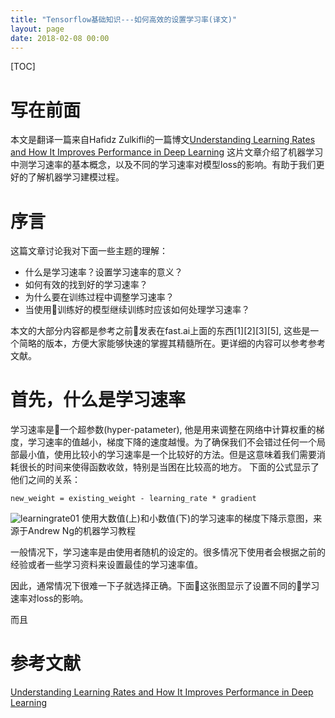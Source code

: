 ```yaml
---
title: "Tensorflow基础知识---如何高效的设置学习率(译文)"
layout: page
date: 2018-02-08 00:00
---
```


[TOC]

# 写在前面
本文是翻译一篇来自Hafidz Zulkifli的一篇博文[Understanding Learning Rates and How It Improves Performance in Deep Learning](https://towardsdatascience.com/understanding-learning-rates-and-how-it-improves-performance-in-deep-learning-d0d4059c1c10)
这片文章介绍了机器学习中测学习速率的基本概念，以及不同的学习速率对模型loss的影响。有助于我们更好的了解机器学习建模过程。

# 序言
这篇文章讨论我对下面一些主题的理解：
- 什么是学习速率？设置学习速率的意义？
- 如何有效的找到好的学习速率？
- 为什么要在训练过程中调整学习速率？
- 当使用训练好的模型继续训练时应该如何处理学习速率？

本文的大部分内容都是参考之前发表在fast.ai上面的东西[1][2][3][5], 这些是一个简略的版本，方便大家能够快速的掌握其精髓所在。更详细的内容可以参考参考文献。

# 首先，什么是学习速率
学习速率是一个超参数(hyper-patameter), 他是用来调整在网络中计算权重的梯度，学习速率的值越小，梯度下降的速度越慢。为了确保我们不会错过任何一个局部最小值，使用比较小的学习速率是一个比较好的方法。但是这意味着我们需要消耗很长的时间来使得函数收敛，特别是当困在比较高的地方。
下面的公式显示了他们之间的关系：
```
new_weight = existing_weight - learning_rate * gradient
```
<img src="/wiki/static/images/deeplearning/learningrate/01.png" alt="learningrate01"/>
使用大数值(上)和小数值(下)的学习速率的梯度下降示意图，来源于Andrew Ng的机器学习教程

一般情况下，学习速率是由使用者随机的设定的。很多情况下使用者会根据之前的经验或者一些学习资料来设置最佳的学习速率值。

因此，通常情况下很难一下子就选择正确。下面这张图显示了设置不同的学习速率对loss的影响。

而且

# 参考文献
[Understanding Learning Rates and How It Improves Performance in Deep Learning](https://towardsdatascience.com/understanding-learning-rates-and-how-it-improves-performance-in-deep-learning-d0d4059c1c10)